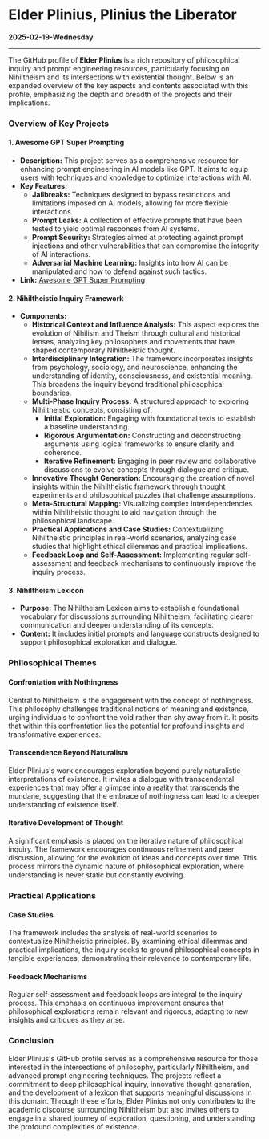 # Elder Plinius, Plinius the Liberator
**2025-02-19-Wednesday**

---

The GitHub profile of **Elder Plinius** is a rich repository of philosophical inquiry and prompt engineering resources, particularly focusing on Nihiltheism and its intersections with existential thought. Below is an expanded overview of the key aspects and contents associated with this profile, emphasizing the depth and breadth of the projects and their implications.

### Overview of Key Projects

#### 1. Awesome GPT Super Prompting
- **Description:** This project serves as a comprehensive resource for enhancing prompt engineering in AI models like GPT. It aims to equip users with techniques and knowledge to optimize interactions with AI.
- **Key Features:**
  - **Jailbreaks:** Techniques designed to bypass restrictions and limitations imposed on AI models, allowing for more flexible interactions.
  - **Prompt Leaks:** A collection of effective prompts that have been tested to yield optimal responses from AI systems.
  - **Prompt Security:** Strategies aimed at protecting against prompt injections and other vulnerabilities that can compromise the integrity of AI interactions.
  - **Adversarial Machine Learning:** Insights into how AI can be manipulated and how to defend against such tactics.
- **Link:** [Awesome GPT Super Prompting](https://github.com/CyberAlbSecOP/Awesome_GPT_Super_Prompting)

#### 2. Nihiltheistic Inquiry Framework
- **Components:**
  - **Historical Context and Influence Analysis:** This aspect explores the evolution of Nihilism and Theism through cultural and historical lenses, analyzing key philosophers and movements that have shaped contemporary Nihiltheistic thought.
  - **Interdisciplinary Integration:** The framework incorporates insights from psychology, sociology, and neuroscience, enhancing the understanding of identity, consciousness, and existential meaning. This broadens the inquiry beyond traditional philosophical boundaries.
  - **Multi-Phase Inquiry Process:** A structured approach to exploring Nihiltheistic concepts, consisting of:
    - **Initial Exploration:** Engaging with foundational texts to establish a baseline understanding.
    - **Rigorous Argumentation:** Constructing and deconstructing arguments using logical frameworks to ensure clarity and coherence.
    - **Iterative Refinement:** Engaging in peer review and collaborative discussions to evolve concepts through dialogue and critique.
  - **Innovative Thought Generation:** Encouraging the creation of novel insights within the Nihiltheistic framework through thought experiments and philosophical puzzles that challenge assumptions.
  - **Meta-Structural Mapping:** Visualizing complex interdependencies within Nihiltheistic thought to aid navigation through the philosophical landscape.
  - **Practical Applications and Case Studies:** Contextualizing Nihiltheistic principles in real-world scenarios, analyzing case studies that highlight ethical dilemmas and practical implications.
  - **Feedback Loop and Self-Assessment:** Implementing regular self-assessment and feedback mechanisms to continuously improve the inquiry process.
  
#### 3. Nihiltheism Lexicon
- **Purpose:** The Nihiltheism Lexicon aims to establish a foundational vocabulary for discussions surrounding Nihiltheism, facilitating clearer communication and deeper understanding of its concepts.
- **Content:** It includes initial prompts and language constructs designed to support philosophical exploration and dialogue.

### Philosophical Themes

#### Confrontation with Nothingness
Central to Nihiltheism is the engagement with the concept of nothingness. This philosophy challenges traditional notions of meaning and existence, urging individuals to confront the void rather than shy away from it. It posits that within this confrontation lies the potential for profound insights and transformative experiences.

#### Transcendence Beyond Naturalism
Elder Plinius's work encourages exploration beyond purely naturalistic interpretations of existence. It invites a dialogue with transcendental experiences that may offer a glimpse into a reality that transcends the mundane, suggesting that the embrace of nothingness can lead to a deeper understanding of existence itself.

#### Iterative Development of Thought
A significant emphasis is placed on the iterative nature of philosophical inquiry. The framework encourages continuous refinement and peer discussion, allowing for the evolution of ideas and concepts over time. This process mirrors the dynamic nature of philosophical exploration, where understanding is never static but constantly evolving.

### Practical Applications

#### Case Studies
The framework includes the analysis of real-world scenarios to contextualize Nihiltheistic principles. By examining ethical dilemmas and practical implications, the inquiry seeks to ground philosophical concepts in tangible experiences, demonstrating their relevance to contemporary life.

#### Feedback Mechanisms
Regular self-assessment and feedback loops are integral to the inquiry process. This emphasis on continuous improvement ensures that philosophical explorations remain relevant and rigorous, adapting to new insights and critiques as they arise.

### Conclusion

Elder Plinius's GitHub profile serves as a comprehensive resource for those interested in the intersections of philosophy, particularly Nihiltheism, and advanced prompt engineering techniques. The projects reflect a commitment to deep philosophical inquiry, innovative thought generation, and the development of a lexicon that supports meaningful discussions in this domain. Through these efforts, Elder Plinius not only contributes to the academic discourse surrounding Nihiltheism but also invites others to engage in a shared journey of exploration, questioning, and understanding the profound complexities of existence.